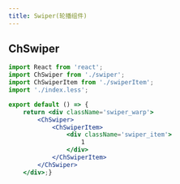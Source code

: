 ```yaml
---
title: Swiper(轮播组件)
---
```


## ChSwiper

```jsx
import React from 'react';
import ChSwiper from './swiper';
import ChSwiperItem from './swiperItem';
import './index.less';

export default () => { 
    return <div className='swiper_warp'>
        <ChSwiper>
            <ChSwiperItem>
                <div className='swiper_item'>
                    1
                </div>
            </ChSwiperItem>
        </ChSwiper>
    </div>;}

 


```


<!-- More skills for writing demo: https://d.umijs.org/guide/demo-principle -->
